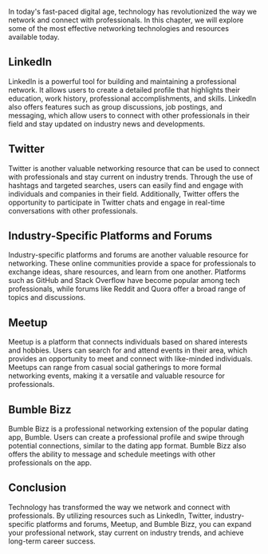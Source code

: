 
In today's fast-paced digital age, technology has revolutionized the way we network and connect with professionals. In this chapter, we will explore some of the most effective networking technologies and resources available today.

LinkedIn
--------

LinkedIn is a powerful tool for building and maintaining a professional network. It allows users to create a detailed profile that highlights their education, work history, professional accomplishments, and skills. LinkedIn also offers features such as group discussions, job postings, and messaging, which allow users to connect with other professionals in their field and stay updated on industry news and developments.

Twitter
-------

Twitter is another valuable networking resource that can be used to connect with professionals and stay current on industry trends. Through the use of hashtags and targeted searches, users can easily find and engage with individuals and companies in their field. Additionally, Twitter offers the opportunity to participate in Twitter chats and engage in real-time conversations with other professionals.

Industry-Specific Platforms and Forums
--------------------------------------

Industry-specific platforms and forums are another valuable resource for networking. These online communities provide a space for professionals to exchange ideas, share resources, and learn from one another. Platforms such as GitHub and Stack Overflow have become popular among tech professionals, while forums like Reddit and Quora offer a broad range of topics and discussions.

Meetup
------

Meetup is a platform that connects individuals based on shared interests and hobbies. Users can search for and attend events in their area, which provides an opportunity to meet and connect with like-minded individuals. Meetups can range from casual social gatherings to more formal networking events, making it a versatile and valuable resource for professionals.

Bumble Bizz
-----------

Bumble Bizz is a professional networking extension of the popular dating app, Bumble. Users can create a professional profile and swipe through potential connections, similar to the dating app format. Bumble Bizz also offers the ability to message and schedule meetings with other professionals on the app.

Conclusion
----------

Technology has transformed the way we network and connect with professionals. By utilizing resources such as LinkedIn, Twitter, industry-specific platforms and forums, Meetup, and Bumble Bizz, you can expand your professional network, stay current on industry trends, and achieve long-term career success.
